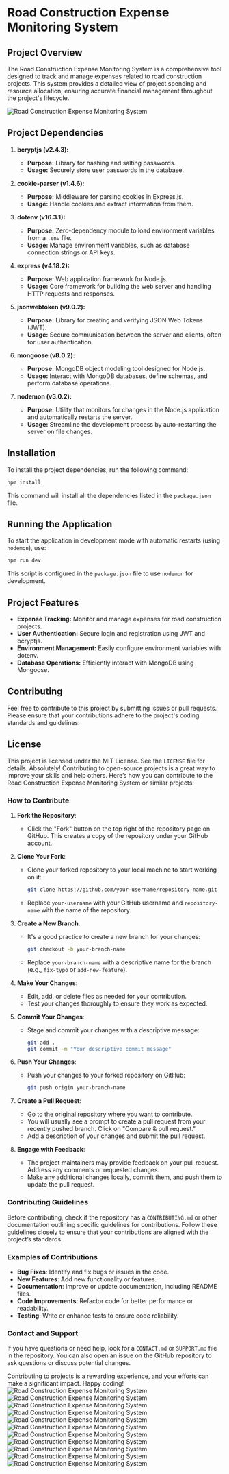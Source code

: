 
# Road Construction Expense Monitoring System

## Project Overview

The Road Construction Expense Monitoring System is a comprehensive tool designed to track and manage expenses related to road construction projects. This system provides a detailed view of project spending and resource allocation, ensuring accurate financial management throughout the project's lifecycle.

![Road Construction Expense Monitoring System](a.png)

## Project Dependencies

1. **bcryptjs (v2.4.3):**
   - **Purpose:** Library for hashing and salting passwords.
   - **Usage:** Securely store user passwords in the database.

2. **cookie-parser (v1.4.6):**
   - **Purpose:** Middleware for parsing cookies in Express.js.
   - **Usage:** Handle cookies and extract information from them.

3. **dotenv (v16.3.1):**
   - **Purpose:** Zero-dependency module to load environment variables from a `.env` file.
   - **Usage:** Manage environment variables, such as database connection strings or API keys.

4. **express (v4.18.2):**
   - **Purpose:** Web application framework for Node.js.
   - **Usage:** Core framework for building the web server and handling HTTP requests and responses.

5. **jsonwebtoken (v9.0.2):**
   - **Purpose:** Library for creating and verifying JSON Web Tokens (JWT).
   - **Usage:** Secure communication between the server and clients, often for user authentication.

6. **mongoose (v8.0.2):**
   - **Purpose:** MongoDB object modeling tool designed for Node.js.
   - **Usage:** Interact with MongoDB databases, define schemas, and perform database operations.

7. **nodemon (v3.0.2):**
   - **Purpose:** Utility that monitors for changes in the Node.js application and automatically restarts the server.
   - **Usage:** Streamline the development process by auto-restarting the server on file changes.

## Installation

To install the project dependencies, run the following command:

```bash
npm install
```

This command will install all the dependencies listed in the `package.json` file.

## Running the Application

To start the application in development mode with automatic restarts (using `nodemon`), use:

```bash
npm run dev
```

This script is configured in the `package.json` file to use `nodemon` for development.

## Project Features

- **Expense Tracking:** Monitor and manage expenses for road construction projects.
- **User Authentication:** Secure login and registration using JWT and bcryptjs.
- **Environment Management:** Easily configure environment variables with dotenv.
- **Database Operations:** Efficiently interact with MongoDB using Mongoose.

## Contributing

Feel free to contribute to this project by submitting issues or pull requests. Please ensure that your contributions adhere to the project's coding standards and guidelines.

## License

This project is licensed under the MIT License. See the `LICENSE` file for details.
Absolutely! Contributing to open-source projects is a great way to improve your skills and help others. Here’s how you can contribute to the Road Construction Expense Monitoring System or similar projects:

### How to Contribute

1. **Fork the Repository**:
   - Click the "Fork" button on the top right of the repository page on GitHub. This creates a copy of the repository under your GitHub account.

2. **Clone Your Fork**:
   - Clone your forked repository to your local machine to start working on it:

     ```bash
     git clone https://github.com/your-username/repository-name.git
     ```

   - Replace `your-username` with your GitHub username and `repository-name` with the name of the repository.

3. **Create a New Branch**:
   - It's a good practice to create a new branch for your changes:

     ```bash
     git checkout -b your-branch-name
     ```

   - Replace `your-branch-name` with a descriptive name for the branch (e.g., `fix-typo` or `add-new-feature`).

4. **Make Your Changes**:
   - Edit, add, or delete files as needed for your contribution.
   - Test your changes thoroughly to ensure they work as expected.

5. **Commit Your Changes**:
   - Stage and commit your changes with a descriptive message:

     ```bash
     git add .
     git commit -m "Your descriptive commit message"
     ```

6. **Push Your Changes**:
   - Push your changes to your forked repository on GitHub:

     ```bash
     git push origin your-branch-name
     ```

7. **Create a Pull Request**:
   - Go to the original repository where you want to contribute.
   - You will usually see a prompt to create a pull request from your recently pushed branch. Click on "Compare & pull request."
   - Add a description of your changes and submit the pull request.

8. **Engage with Feedback**:
   - The project maintainers may provide feedback on your pull request. Address any comments or requested changes.
   - Make any additional changes locally, commit them, and push them to update the pull request.

### Contributing Guidelines

Before contributing, check if the repository has a `CONTRIBUTING.md` or other documentation outlining specific guidelines for contributions. Follow these guidelines closely to ensure that your contributions are aligned with the project’s standards.

### Examples of Contributions

- **Bug Fixes**: Identify and fix bugs or issues in the code.
- **New Features**: Add new functionality or features.
- **Documentation**: Improve or update documentation, including README files.
- **Code Improvements**: Refactor code for better performance or readability.
- **Testing**: Write or enhance tests to ensure code reliability.

### Contact and Support

If you have questions or need help, look for a `CONTACT.md` or `SUPPORT.md` file in the repository. You can also open an issue on the GitHub repository to ask questions or discuss potential changes.

Contributing to projects is a rewarding experience, and your efforts can make a significant impact. Happy coding!
![Road Construction Expense Monitoring System](a.png)
![Road Construction Expense Monitoring System](b.png)
![Road Construction Expense Monitoring System](c.png)
![Road Construction Expense Monitoring System](d.png)
![Road Construction Expense Monitoring System](e.png)
![Road Construction Expense Monitoring System](f.png)
![Road Construction Expense Monitoring System](h.png)
![Road Construction Expense Monitoring System](i.png)
![Road Construction Expense Monitoring System](j.png)
![Road Construction Expense Monitoring System](k.png)
![Road Construction Expense Monitoring System](l.png)
